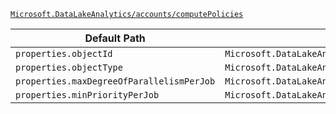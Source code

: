 [`Microsoft.DataLakeAnalytics/accounts/computePolicies`](https://docs.microsoft.com/en-us/azure/templates/microsoft.datalakeanalytics/accounts/computepolicies)

| Default Path | Alias |
|---|---|
| `properties.objectId` | `Microsoft.DataLakeAnalytics/accounts/computePolicies/objectId` |
| `properties.objectType` | `Microsoft.DataLakeAnalytics/accounts/computePolicies/objectType` |
| `properties.maxDegreeOfParallelismPerJob` | `Microsoft.DataLakeAnalytics/accounts/computePolicies/maxDegreeOfParallelismPerJob` |
| `properties.minPriorityPerJob` | `Microsoft.DataLakeAnalytics/accounts/computePolicies/minPriorityPerJob` |

